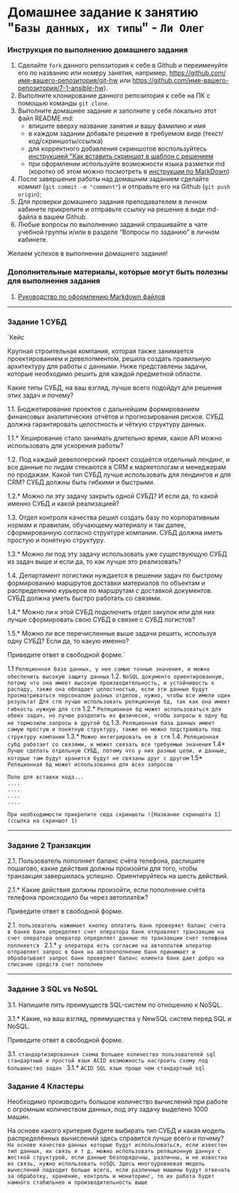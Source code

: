 # Домашнее задание к занятию "`Базы данных, их типы`" - `Ли Олег`


### Инструкция по выполнению домашнего задания

   1. Сделайте `fork` данного репозитория к себе в Github и переименуйте его по названию или номеру занятия, например, https://github.com/имя-вашего-репозитория/git-hw или  https://github.com/имя-вашего-репозитория/7-1-ansible-hw).
   2. Выполните клонирование данного репозитория к себе на ПК с помощью команды `git clone`.
   3. Выполните домашнее задание и заполните у себя локально этот файл README.md:
      - впишите вверху название занятия и вашу фамилию и имя
      - в каждом задании добавьте решение в требуемом виде (текст/код/скриншоты/ссылка)
      - для корректного добавления скриншотов воспользуйтесь [инструкцией "Как вставить скриншот в шаблон с решением](https://github.com/netology-code/sys-pattern-homework/blob/main/screen-instruction.md)
      - при оформлении используйте возможности языка разметки md (коротко об этом можно посмотреть в [инструкции  по MarkDown](https://github.com/netology-code/sys-pattern-homework/blob/main/md-instruction.md))
   4. После завершения работы над домашним заданием сделайте коммит (`git commit -m "comment"`) и отправьте его на Github (`git push origin`);
   5. Для проверки домашнего задания преподавателем в личном кабинете прикрепите и отправьте ссылку на решение в виде md-файла в вашем Github.
   6. Любые вопросы по выполнению заданий спрашивайте в чате учебной группы и/или в разделе “Вопросы по заданию” в личном кабинете.
   
Желаем успехов в выполнении домашнего задания!
   
### Дополнительные материалы, которые могут быть полезны для выполнения задания

1. [Руководство по оформлению Markdown файлов](https://gist.github.com/Jekins/2bf2d0638163f1294637#Code)

---

### Задание 1 СУБД

`Кейс

Крупная строительная компания, которая также занимается проектированием и девелопментом, решила создать правильную архитектуру для работы с данными. Ниже представлены задачи, которые необходимо решить для каждой предметной области.

Какие типы СУБД, на ваш взгляд, лучше всего подойдут для решения этих задач и почему?

1.1. Бюджетирование проектов с дальнейшим формированием финансовых аналитических отчётов и прогнозирования рисков. СУБД должна гарантировать целостность и чёткую структуру данных.

1.1.* Хеширование стало занимать длительно время, какое API можно использовать для ускорения работы?

1.2. Под каждый девелоперский проект создаётся отдельный лендинг, и все данные по лидам стекаются в CRM к маркетологам и менеджерам по продажам. Какой тип СУБД лучше использовать для лендингов и для CRM? СУБД должны быть гибкими и быстрыми.

1.2.* Можно ли эту задачу закрыть одной СУБД? И если да, то какой именно СУБД и какой реализацией?

1.3. Отдел контроля качества решил создать базу по корпоративным нормам и правилам, обучающему материалу и так далее, сформированную согласно структуре компании. СУБД должна иметь простую и понятную структуру.

1.3.* Можно ли под эту задачу использовать уже существующую СУБД из задач выше и если да, то как лучше это реализовать?

1.4. Департамент логистики нуждается в решении задач по быстрому формированию маршрутов доставки материалов по объектам и распределению курьеров по маршрутам с доставкой документов. СУБД должна уметь быстро работать со связями.

1.4.* Можно ли к этой СУБД подключить отдел закупок или для них лучше сформировать свою СУБД в связке с СУБД логистов?

1.5.* Можно ли все перечисленные выше задачи решить, используя одну СУБД? Если да, то какую именно?

Приведите ответ в свободной форме.`

1.1 `Реляционная база данных, у нее самые точные значения, и можно обеспечить высокую защиту данных`
1.2. `NoSQL документо ориентированную, потому что она имеет высокую производительность, и устойчивость к распаду, также она обладает целостностью, если эти данные будут просматриваться персоналом разных отделов, нужно, чтобы все имели один результат
Для crm лучше использовать реляционную бд, так как она имеет гибкость нужную для crm`
1.2.* `Реляционная бд может использоваться для обеих задач, но лучше разделить их физически, чтобы запросы в одну бд не тормозили запросы в другой бд`
1.3. `Реляционная база данных имеет самую простую и понятную структуру, также ее можно подстраивать под структуру компании`
1.3.* `Можно интегрировать ее в crm`
1.4. `Реляционная субд работает со связями, и может связать все требуемые значения`
1.4* `Лучше сделать отдельную СУБД, потому что у них разные цели, и данные, которые там будут хранится будут не связаны друг с другом`
1.5* `Реляционная бд может использованна для всех запросов`

```
Поле для вставки кода...
....
....
....
....
```

`При необходимости прикрепитe сюда скриншоты
![Название скриншота 1](ссылка на скриншот 1)`


---

### Задание 2 Транзакции
2.1. Пользователь пополняет баланс счёта телефона, распишите пошагово, какие действия должны произойти для того, чтобы транзакция завершилась успешно. Ориентируйтесь на шесть действий.

2.1.* Какие действия должны произойти, если пополнение счёта телефона происходило бы через автоплатёж?

Приведите ответ в свободной форме.


2.1. `пользователь нажимает кнопку оплатить
      банк проверяет баланс счета в банке
      банк определяет счет оператора
      банк отправляет транзакцию на счет оператора
      оператор определяет данные по транзакции
      счет телефона поплняется
`
2.1.* `у оператора есть согласие на автоплатеж
      оператор отправляет запрос в банк на автопополнение
      банк принимает и обрабатывает запрос
      банк проверяет баланс клиента
      банк дает добро на списание средств
      счет пополнен
`

---

### Задание 3  SQL vs NoSQL
3.1. Напишите пять преимуществ SQL-систем по отношению к NoSQL.

3.1.* Какие, на ваш взгляд, преимущества у NewSQL систем перед SQL и NoSQL.

Приведите ответ в свободной форме.

3.1. `стандартизированная схема
      большее количество пользователей
      sql стандартный и простой язык
      ACID
      возможность настроить схему под большинство задач
      `
3.1.* `ACID
       SQL язык
       проще чем стандартный sql`



### Задание 4  Кластеры

Необходимо производить большое количество вычислений при работе с огромным количеством данных, под эту задачу выделено 1000 машин.

На основе какого критерия будете выбирать тип СУБД и какая модель распределённых вычислений здесь справится лучше всего и почему?
`На основе качества данных которые будут использоваться, если известен тип данных, их связь и т д. можно использовать реляционную даннух с жесткой структурой, если данные безпорядочны, различны, и не известна их связь, нужно использовать noSQL
Здесь многоуровневая модель вычеслений подходит больше всего, если различные машины будут отвечать за обработку, хранение, контроль и мониторинг, то их работа будет намного стабильнее и производительность выше`



```
